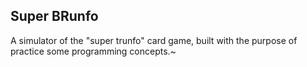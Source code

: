 ## Super BRunfo

A simulator of the "super trunfo" card game, built with the purpose of practice some programming concepts.~